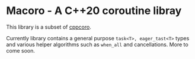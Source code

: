 # Macoro - A C++20 coroutine libray

This library is a subset of [cppcoro](https://github.com/lewissbaker/cppcoro). 

Currently library contains a general purpose `task<T>, eager_tast<T>` types and various helper algorithms such as `when_all` and cancellations. More to come soon. 

